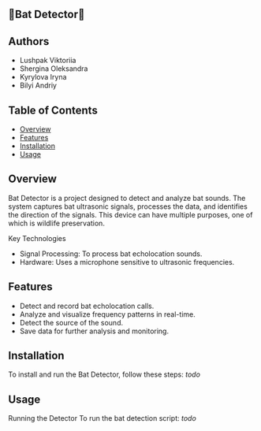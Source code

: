 ## 🦇Bat Detector🦇
## Authors
- Lushpak Viktoriia
- Shergina Oleksandra
- Kyrylova Iryna
- Bilyi Andriy

## Table of Contents
- [Overview](#overview)
- [Features](#features)
- [Installation](#installation)
- [Usage](#usage)

## Overview
Bat Detector is a project designed to detect and analyze bat sounds. The system captures bat ultrasonic signals, processes the data, and identifies the direction of the signals. This device can have multiple purposes, one of which is wildlife preservation.

Key Technologies
- Signal Processing: To process bat echolocation sounds.
- Hardware: Uses a microphone sensitive to ultrasonic frequencies.
## Features
- Detect and record bat echolocation calls.
- Analyze and visualize frequency patterns in real-time.
- Detect the source of the sound.
- Save data for further analysis and monitoring.

## Installation
To install and run the Bat Detector, follow these steps:
*todo*


## Usage
Running the Detector
To run the bat detection script:
*todo*

